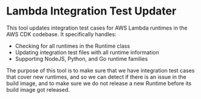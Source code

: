 # Lambda Integration Test Updater

This tool updates integration test cases for AWS Lambda runtimes in the AWS CDK codebase. It specifically handles:

- Checking for all runtimes in the Runtime class
- Updating integration test files with all runtime information
- Supporting NodeJS, Python, and Go runtime families

The purpose of this tool is to make sure that we have integration test cases that cover new runtimes, and so we 
can detect if there is an issue in the build image, and to make sure we do not release a new Runtime before its build 
image got released.